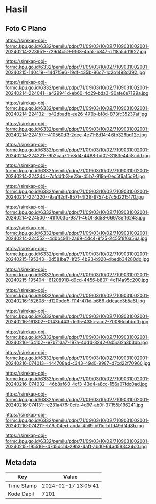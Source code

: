 # Hasil

## Foto C Plano

https://sirekap-obj-formc.kpu.go.id/6332/pemilu/pdpr/71/09/03/10/02/7109031002001-20240214-223951--729d4c59-9f63-4aa5-b847-df18a5dd1927.jpg

https://sirekap-obj-formc.kpu.go.id/6332/pemilu/pdpr/71/09/03/10/02/7109031002001-20240215-140419--14d7f5e6-19df-435b-96c7-1c2b1498d392.jpg

https://sirekap-obj-formc.kpu.go.id/6332/pemilu/pdpr/71/09/03/10/02/7109031002001-20240214-224041--a429941d-eb60-4d29-bda3-90afe6e7129a.jpg

https://sirekap-obj-formc.kpu.go.id/6332/pemilu/pdpr/71/09/03/10/02/7109031002001-20240214-224132--b42dbadb-ee26-479b-bf8d-873fc35237af.jpg

https://sirekap-obj-formc.kpu.go.id/6332/pemilu/pdpr/71/09/03/10/02/7109031002001-20240214-224157--410560d3-2dee-4e71-8d14-46fb326bd12c.jpg

https://sirekap-obj-formc.kpu.go.id/6332/pemilu/pdpr/71/09/03/10/02/7109031002001-20240214-224221--9b2caa71-e8d4-4488-bd02-3183e44c8cdd.jpg

https://sirekap-obj-formc.kpu.go.id/6332/pemilu/pdpr/71/09/03/10/02/7109031002001-20240214-224244--7dfddfb3-e23e-45b7-919a-0ec5f6af5c9f.jpg

https://sirekap-obj-formc.kpu.go.id/6332/pemilu/pdpr/71/09/03/10/02/7109031002001-20240214-224320--9aa1f2df-8571-4f38-9757-b7c5d2215170.jpg

https://sirekap-obj-formc.kpu.go.id/6332/pemilu/pdpr/71/09/03/10/02/7109031002001-20240214-224500--41ff0035-9371-460f-8d58-66978eff6243.jpg

https://sirekap-obj-formc.kpu.go.id/6332/pemilu/pdpr/71/09/03/10/02/7109031002001-20240214-224552--4dbb4911-2a69-44c4-9f25-2455f8f6a56a.jpg

https://sirekap-obj-formc.kpu.go.id/6332/pemilu/pdpr/71/09/03/10/02/7109031002001-20240215-195343--0d581ba7-1f25-4b23-b920-dbedb34280dd.jpg

https://sirekap-obj-formc.kpu.go.id/6332/pemilu/pdpr/71/09/03/10/02/7109031002001-20240215-195404--61208918-d9cd-4456-b807-4c114a95c200.jpg

https://sirekap-obj-formc.kpu.go.id/6332/pemilu/pdpr/71/09/03/10/02/7109031002001-20240216-152608--d120bde5-f114-47fd-b666-ddcacc3b5a6f.jpg

https://sirekap-obj-formc.kpu.go.id/6332/pemilu/pdpr/71/09/03/10/02/7109031002001-20240216-161802--0143b443-de35-435c-acc2-70086dabbcfb.jpg

https://sirekap-obj-formc.kpu.go.id/6332/pemilu/pdpr/71/09/03/10/02/7109031002001-20240216-154102--e7b713a7-197a-4ddd-8242-045c62a3b3db.jpg

https://sirekap-obj-formc.kpu.go.id/6332/pemilu/pdpr/71/09/03/10/02/7109031002001-20240216-074013--444708ad-c343-49d0-9987-d7cd22f70960.jpg

https://sirekap-obj-formc.kpu.go.id/6332/pemilu/pdpr/71/09/03/10/02/7109031002001-20240216-074032--46b8af60-4cf3-43d4-a8cc-156a07fdc0ad.jpg

https://sirekap-obj-formc.kpu.go.id/6332/pemilu/pdpr/71/09/03/10/02/7109031002001-20240216-074131--c231a476-0cfe-4d97-ab0f-37155b196241.jpg

https://sirekap-obj-formc.kpu.go.id/6332/pemilu/pdpr/71/09/03/10/02/7109031002001-20240216-074211--b19c04ed-abda-4fd9-b01c-bffd49df4d8b.jpg

https://sirekap-obj-formc.kpu.go.id/6332/pemilu/pdpr/71/09/03/10/02/7109031002001-20240215-195516--47d5dc14-29b3-4aff-abd0-64ad593434c0.jpg


## Metadata

| Key        | Value               |
| ---------- | ------------------- |
| Time Stamp | 2024-02-17 13:05:41 |
| Kode Dapil | 7101                |



